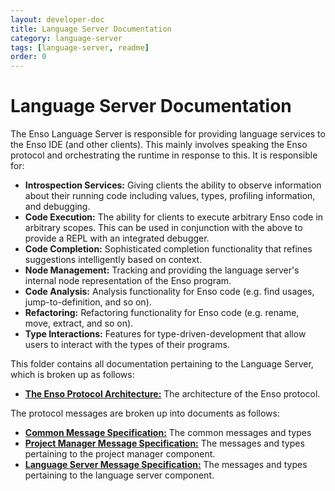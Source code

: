 ```yaml
---
layout: developer-doc
title: Language Server Documentation
category: language-server
tags: [language-server, readme]
order: 0
---
```


# Language Server Documentation
The Enso Language Server is responsible for providing language services to the
Enso IDE (and other clients). This mainly involves speaking the Enso protocol
and orchestrating the runtime in response to this. It is responsible for:

- **Introspection Services:** Giving clients the ability to observe information
  about their running code including values, types, profiling information, and
  debugging.
- **Code Execution:** The ability for clients to execute arbitrary Enso code in
  arbitrary scopes. This can be used in conjunction with the above to provide
  a REPL with an integrated debugger.
- **Code Completion:** Sophisticated completion functionality that refines
  suggestions intelligently based on context.
- **Node Management:** Tracking and providing the language server's internal
  node representation of the Enso program.
- **Code Analysis:** Analysis functionality for Enso code (e.g. find usages,
  jump-to-definition, and so on).
- **Refactoring:** Refactoring functionality for Enso code (e.g. rename, move,
  extract, and so on).
- **Type Interactions:** Features for type-driven-development that allow users
  to interact with the types of their programs.

This folder contains all documentation pertaining to the Language Server, which
is broken up as follows:

- [**The Enso Protocol Architecture:**](./protocol-architecture.md) The
  architecture of the Enso protocol.

The protocol messages are broken up into documents as follows:

- [**Common Message Specification:**](./protocol-common.md) The common messages
  and types
- [**Project Manager Message Specification:**](./protocol-project-manager.md)
  The messages and types pertaining to the project manager component.
- [**Language Server Message Specification:**](./protocol-language-server.md)
  The messages and types pertaining to the language server component.
